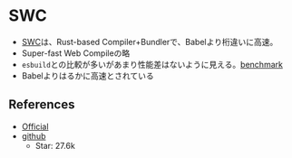 # SWC

- [SWC](https://swc.rs/)は、Rust-based Compiler+Bundlerで、Babelより桁違いに高速。
- Super-fast Web Compileの略
- `esbuild`との比較が多いがあまり性能差はないように見える。[benchmark](https://swc.rs/docs/benchmarks)
- Babelよりはるかに高速とされている

## References

- [Official](https://swc.rs/)
- [github](https://github.com/swc-project/swc)
  - Star: 27.6k
